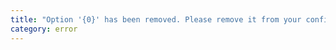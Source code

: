 ```yaml
---
title: "Option '{0}' has been removed. Please remove it from your configuration."
category: error
---
```

